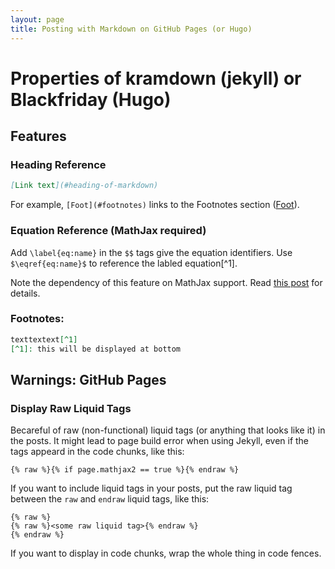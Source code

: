 ```yaml
---
layout: page
title: Posting with Markdown on GitHub Pages (or Hugo)
---
```


# Properties of kramdown (jekyll) or Blackfriday (Hugo)

## Features

### Heading Reference

```md
[Link text](#heading-of-markdown)
```

For example, `[Foot](#footnotes)` links to the Footnotes section ([Foot](#footnotes)).

### Equation Reference (MathJax required)

Add `\label{eq:name}` in the `$$` tags give the equation identifiers. Use `$\eqref{eq:name}$` to reference the labled equation[^1].

Note the dependency of this feature on MathJax support. Read [this post](https://liao961120.github.io/2018/01/27/mathjax.html) for details.

### Footnotes:

```md
texttextext[^1]
[^1]: this will be displayed at bottom
```

## Warnings: GitHub Pages

### Display Raw Liquid Tags

Becareful of raw (non-functional) liquid tags (or anything that looks like it) in the posts. It might lead to page build error when using Jekyll, even if the tags appeard in the code chunks, like this:
```
{% raw %}{% if page.mathjax2 == true %}{% endraw %}
```

If you want to include liquid tags in your posts, put the raw liquid tag between the `raw` and `endraw` liquid tags, like this:
```
{% raw %}
{% raw %}<some raw liquid tag>{% endraw %}
{% endraw %}
```
If you want to display in code chunks, wrap the whole thing in code fences.

